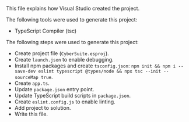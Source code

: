 This file explains how Visual Studio created the project.

The following tools were used to generate this project:
- TypeScript Compiler (tsc)

The following steps were used to generate this project:
- Create project file (`CyberSuite.esproj`).
- Create `launch.json` to enable debugging.
- Install npm packages and create `tsconfig.json`: `npm init && npm i --save-dev eslint typescript @types/node && npx tsc --init --sourceMap true`.
- Create `app.ts`.
- Update `package.json` entry point.
- Update TypeScript build scripts in `package.json`.
- Create `eslint.config.js` to enable linting.
- Add project to solution.
- Write this file.
